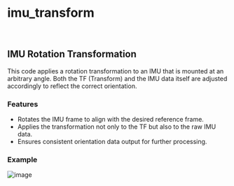 # imu_transform
</br>


## IMU Rotation Transformation

This code applies a rotation transformation to an IMU that is mounted at an arbitrary angle. Both the TF (Transform) and the IMU data itself are adjusted accordingly to reflect the correct orientation.

### Features

- Rotates the IMU frame to align with the desired reference frame.
- Applies the transformation not only to the TF but also to the raw IMU data.
- Ensures consistent orientation data output for further processing.


### Example

![image](https://github.com/user-attachments/assets/4e1aa9c4-13a4-4b09-8dca-96331e73287d)

